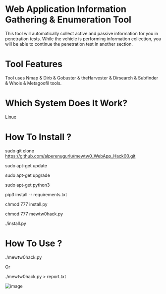 # Web Application Information Gathering & Enumeration Tool

This tool will automatically collect active and passive information for you in penetration tests.
While the vehicle is performing information collection, you will be able to continue the penetration test in another section.

# Tool Features

Tool uses Nmap & Dirb & Gobuster & theHarvester & Dirsearch & Subfinder & Whois & Metagoofil tools.

# Which System Does It Work?

Linux 

# How To Install ?

sudo git clone https://github.com/alperenugurlu/mewtw0_WebApp_Hack00.git

sudo apt-get update 

sudo apt-get upgrade

sudo apt-get python3

pip3 install -r requirements.txt 

chmod 777 install.py

chmod 777 mewtw0hack.py

./install.py


# How To Use ?

./mewtw0hack.py

Or

./mewtw0hack.py > report.txt


![image](https://user-images.githubusercontent.com/64872731/160276103-96ce3683-5ef6-403b-b690-833d83197594.png)




